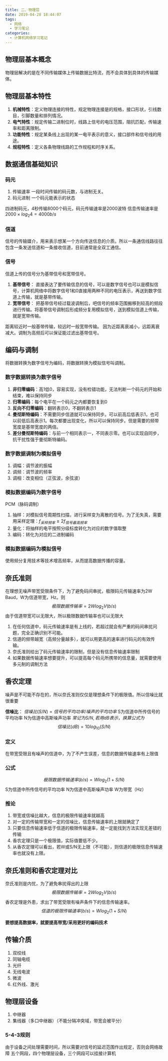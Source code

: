 ```yaml
---
title: 二、物理层
date: 2019-04-28 18:44:07
tags:
  - 网络
  - 学习笔记
categories:
  - 计算机网络学习笔记
---
```


## 物理层基本概念
物理层解决的是在不同传输媒体上传输数据比特流，而不会具体到具体的传输媒体。

## 物理层基本特性
1. **机械特性**：定义物理连接的特性，规定物理连接是的规格，接口形状，引线数目，引脚数量和排列情况。
2. **电气特性**：规定传输二进制位时，线路上信号的电压范围，阻抗匹配，传输速率和距离限制。
3. **功能特性**：规定某条线上出现的某一电平表示的意义，接口部件和信号线的用途。
4. **规程特性**：定义各条物理线路的工作规程和时序关系。
    
<!-- more -->

## 数据通信基础知识

### 码元
1. 传输速率
一段时间传输的码元数，与进制无关。
2. 码元进制
一个码元能表示的状态

四进制码元，4秒传输8000个码元，码元传输速率是2000波特
信息传输速率是$2000 \times log_2 4 = 4000b/s$

### 信道
信号的传输媒介，用来表示想某一个方向传送信息的介质。所以一条通信线路往往包含一条发送信道和一条接收信道，目前通常是全双工通信。

### 信号

信道上传的信号分为基带信号和宽带信号。
1. **基带信号**： 直接表达了要传输信息的信号，可以是数字信号也可以是模拟信号，计算机网络中将数字信号1和0直接用两种不同的电压表示，再送到数字信道上传输，就是基带传输。
2. **宽带信号**： 把基带信号经过载波调制后，吧信号的频率范围搬移到较高的频段进行传输。将基带信号调制后形成频分复用模拟信号，送到模拟信道上传输，就是宽带传输。

距离较近时一般基带传输，较远时一般宽带传输。
因为近距离衰减小，远距离衰减大。调制为高频后可以保证能过滤出基带信号。

## 编码与调制

将数据转换为数字信号为编码，将数据转换为模拟信号叫调制。

### 数字数据转换为数字信号
1. **非归零编码**：高1低0，容易实现，没有检错功能，无法判断一个码元的开始和结束，难以保持同步
2. **归零编码**：每个电平在一个码元之内都要恢复到0
3. **反向不归零编码**：翻转表示0，不翻转表示1
4. **曼彻斯特编码**：不需要同步信道就可以保持同步。可以前高后低表示1，也可以前低后高表示1。每次都要出现变化，所以可以保持同步。但是需要的频带宽度是基带宽度的两倍。
5. **差分曼彻斯特编码**：与前一个相同表示一，不同表示零。也可以实现自同步，抗干扰性强于曼彻斯特编码。

### 数字数据调制为模拟信号
1. 调幅：调节波的振幅
2. 调频：调节波的频率
3. 调相：改变相位（正弦波，余弦波）

### 模拟数据编码为数字信号
PCM（脉码调制）
1. 抽样：对模拟信号周期性扫描，进行采样变为离散的信号。为了无失真，需要用采样定理：$f_{采样频率} \geq 2f_{信号最高频率}$
2. 量化：将抽样的电平按照分级标度转化为对应的数字值取整
3. 编码：转化为对应的二进制编码

### 模拟数据编码为模拟信号
使用频分复用技术等技术增高频率，从而提高数据传播的容量。

## 奈氏准则
在理想无噪声带宽受限条件下，为了避免码间串扰，极限码元传输速率为2W Baud，W为信道带宽，Hz。则
$$极限数据传输率=2Wlog_2V(b/s)$$
由于信道带宽可以无限大，所以极限数据传输率也可以无限大

1. 在任何信道中，码元传输速率是有上线的，若超过就会有严重的码间串扰问题，完全正确识别不可能。
2. 信道的频带越宽（高频分量越多），就可以用更高的速率进行码元的有效传输。
3. 奈氏准则给出了码元传输速率的限制，但是没有信息传输速率限制
4. 如果数据传输速率想要提升，可以提高每个码元所携带的信息量，就需要使用多元制的调制方法

## 香农定理
噪声是不可能不存在的，所以奈氏准则仅仅是理想条件下的极限值。所以信噪比就很重要

**信噪比**：
$信噪比(S/N)=信号的平均功率/噪声的平均功率$
S为信道中所传信号的平均功率
N为信道中高斯噪声功率
$常记为S/N,若用dB表示，换算公式为$
$$信噪比(dB)=10log_{10}(S/N)$$

### 定义
在带宽受限且有噪声的信道中，为了不产生误差，信息的数据传输速率有上限值

### 公式
$$极限数据传输速率(b/s)=Wlog_2(1+S/N)$$
S为信道中所传信号的平均功率
N为信道中高斯噪声功率
W为带宽（Hz）

### 推论
1. 带宽或信噪比越大，信息的极限传输速率就越高
2. 对一定的传输带宽和一定的信噪比，信息传输速率的上限就确定了
3. 只要信息传输速率低于信道的极限传输速率，就一定能找到方法实现无差错的传输
4. 香农定理只是一个极限值，实际值要低不少。
5. 从香农定理可以看出，若W或S/N无上限（不可能），则信道的极限信息传输速率也就没有上限。

## 奈氏准则和香农定理对比
奈氏准则是内忧，为了避免串扰得出的上限
$$极限数据传输率=2Wlog_2V(b/s)$$
香农定理是外患，求出了带宽受限有噪声条件下的信息传输速率。
$$信道的极限传输速率(b/s)=Wlog_2(1+S/N)$$

**要想提高数据率，就要提高带宽/采用更好的编码技术**

## 传输介质
1. 双绞线
2. 同轴电缆
3. 光纤
4. 无线电波
5. 微波
6. 红外线、激光

## 物理层设备
1. 中继器
2. 集线器（多口中继器）（不能分隔冲突域，带宽会被平分）


### 5-4-3规则
由于设备之间处理需要时间，所以需要对信号的延迟范围作出规定，否则会网络故障
五个网段，四个物理层设备，三个网段可以挂接计算机